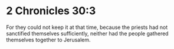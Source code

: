 # 2 Chronicles 30:3

For they could not keep it at that time, because the priests had not sanctified themselves sufficiently, neither had the people gathered themselves together to Jerusalem.